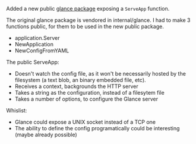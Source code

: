 Added a new public [glance package](/pkg/glance) exposing a `ServeApp` function.

The original glance package is vendored in internal/glance.
I had to make 3 functions public, for them to be used in the new public package.

* application.Server
* NewApplication
* NewConfigFromYAML

The public ServeApp:

* Doesn't watch the config file, as it won't be necessarily hosted by the filesystem (a text blob, an binary embedded file, etc).
* Receives a context, backgrounds the HTTP server
* Takes a string as the configuration, instead of a filesytem file
* Takes a number of options, to configure the Glance server

Whislist:

* Glance could expose a UNIX socket instead of a TCP one
* The ability to define the config programatically could be interesting (maybe already possible)
